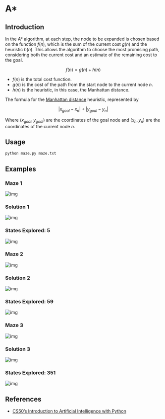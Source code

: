 # A*
## Introduction
In the A* algorithm, at each step, the node to be expanded is chosen based on the function $f(n)$, which is the sum of the current cost $g(n)$ and the heuristic $h(n)$. This allows the algorithm to choose the most promising path, considering both the current cost and an estimate of the remaining cost to the goal.

$$f(n) = g(n) + h(n)$$

- $f(n)$ is the total cost function.
- $g(n)$ is the cost of the path from the start node to the current node $n$.
- $h(n)$ is the heuristic, in this case, the Manhattan distance.

The formula for the [Manhattan distance](https://simple.wikipedia.org/wiki/Manhattan_distance) heuristic, represented by

$$\lvert x_{goal} - x_{n} \rvert + \lvert y_{goal} - y_{n} \rvert$$

Where $(x_{goal}, y_{goal})$ are the coordinates of the goal node and $(x_{n}, y_{n})$ are the coordinates of the current node $n$.

## Usage
```bash
python maze.py maze.txt
```

## Examples
### Maze 1
![img](./images/maze1.png)
### Solution 1
![img](./images/maze1_solution.png)
### States Explored: 5
![img](./images/maze1_explored.png)

### Maze 2
![img](./images/maze2.png)
### Solution 2
![img](./images/maze2_solution.png)
### States Explored: 59
![img](./images/maze2_explored.png)

### Maze 3
![img](./images/maze3.png)
### Solution 3
![img](./images/maze3_solution.png)
### States Explored: 351
![img](./images/maze3_explored.png)

## References
- [CS50’s Introduction to Artificial Intelligence with Python](https://cs50.harvard.edu/ai/2024/)
